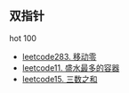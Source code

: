 ## 双指针
hot 100
* [leetcode283. 移动零](https://github.com/cyh756085049/web-system/blob/main/algorithms/leetcode/double-pointer/q283_moveZeros.js)
* [leetcode11. 盛水最多的容器](https://github.com/cyh756085049/web-system/blob/main/algorithms/leetcode/double-pointer/q11_maxArea.js)
* [leetcode15. 三数之和](https://github.com/cyh756085049/web-system/blob/main/algorithms/leetcode/double-pointer/q15_threeSum.js)
